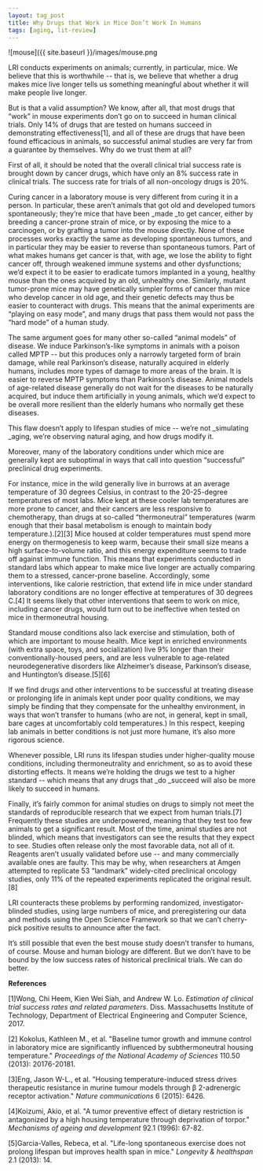 ```yaml
---
layout: tag_post
title: Why Drugs that Work in Mice Don’t Work In Humans
tags: [aging, lit-review]
---
```


![mouse]({{ site.baseurl }}/images/mouse.png



LRI conducts experiments on animals; currently, in particular, mice.  We believe that this is worthwhile -- that is, we believe that whether a drug makes mice live longer tells us something meaningful about whether it will make people live longer.  

But is that a valid assumption?  We know, after all, that most drugs that “work” in mouse experiments don’t go on to succeed in human clinical trials.  Only 14% of drugs that are tested on humans succeed in demonstrating effectiveness[1], and all of these are drugs that have been found efficacious in animals, so successful animal studies are very far from a guarantee by themselves.  Why do we trust them at all?

First of all, it should be noted that the overall clinical trial success rate is brought down by cancer drugs, which have only an 8% success rate in clinical trials. The success rate for trials of all non-oncology drugs is 20%.

Curing cancer in a laboratory mouse is very different from curing it in a person.  In particular, these aren’t animals that got old and developed tumors spontaneously; they’re mice that have been _made _to get cancer, either by breeding a cancer-prone strain of mice, or by exposing the mice to a carcinogen, or by grafting a tumor into the mouse directly.  None of these processes works exactly the same as developing spontaneous tumors, and in particular they may be easier to reverse than spontaneous tumors. Part of what makes humans get cancer is that, with age, we lose the ability to fight cancer off, through weakened immune systems and other dysfunctions; we’d expect it to be easier to eradicate tumors implanted in a young, healthy mouse than the ones acquired by an old, unhealthy one.  Similarly, mutant tumor-prone mice may have genetically simpler forms of cancer than mice who develop cancer in old age, and their genetic defects may thus be easier to counteract with drugs. This means that the animal experiments are “playing on easy mode”, and many drugs that pass them would not pass the “hard mode” of a human study.

The same argument goes for many other so-called “animal models” of disease. We induce Parkinson’s-like symptoms in animals with a poison called MPTP -- but this produces only a narrowly targeted form of brain damage, while real Parkinson’s disease, naturally acquired in elderly humans, includes more types of damage to more areas of the brain. It is easier to reverse MPTP symptoms than Parkinson’s disease.  Animal models of age-related disease generally do not wait for the diseases to be naturally acquired, but induce them artificially in young animals, which we’d expect to be overall more resilient than the elderly humans who normally get these diseases.

This flaw doesn’t apply to lifespan studies of mice -- we’re not _simulating _aging, we’re observing natural aging, and how drugs modify it.

Moreover, many of the laboratory conditions under which mice are generally kept are suboptimal in ways that call into question “successful” preclinical drug experiments.  

For instance, mice in the wild generally live in burrows at an average temperature of 30 degrees Celsius, in contrast to the 20-25-degree temperatures of most labs.  Mice kept at these cooler lab temperatures are more prone to cancer, and their cancers are less responsive to chemotherapy, than drugs at so-called “thermoneutral” temperatures (warm enough that their basal metabolism is enough to maintain body temperature.).[2][3] Mice housed at colder temperatures must spend more energy on thermogenesis to keep warm, because their small size means a high surface-to-volume ratio, and this energy expenditure seems to trade off against immune function.  This means that experiments conducted in standard labs which appear to make mice live longer are actually comparing them to a stressed, cancer-prone baseline. Accordingly, some interventions, like calorie restriction, that extend life in mice under standard laboratory conditions are no longer effective at temperatures of 30 degrees C.[4] It seems likely that other interventions that seem to work on mice, including cancer drugs, would turn out to be ineffective when tested on mice in thermoneutral housing.

Standard mouse conditions also lack exercise and stimulation, both of which are important to mouse health. Mice kept in enriched environments (with extra space, toys, and socialization) live 9% longer than their conventionally-housed peers, and are less vulnerable to age-related neurodegenerative disorders like Alzheimer’s disease, Parkinson’s disease, and Huntington’s disease.[5][6]

If we find drugs and other interventions to be successful at treating disease or prolonging life in animals kept under poor quality conditions, we may simply be finding that they compensate for the unhealthy environment, in ways that won’t transfer to humans (who are not, in general, kept in small, bare cages at uncomfortably cold temperatures.)  In this respect, keeping lab animals in better conditions is not just more humane, it’s also more rigorous science.

Whenever possible, LRI runs its lifespan studies under higher-quality mouse conditions, including thermoneutrality and enrichment, so as to avoid these distorting effects. It means we’re holding the drugs we test to a higher standard -- which means that any drugs that _do _succeed will also be more likely to succeed in humans.

Finally, it’s fairly common for animal studies on drugs to simply not meet the standards of reproducible research that we expect from human trials.[7]  Frequently these studies are underpowered, meaning that they test too few animals to get a significant result. Most of the time, animal studies are not blinded, which means that investigators can see the results that they expect to see.  Studies often release only the most favorable data, not all of it. Reagents aren’t usually validated before use -- and many commercially available ones are faulty. This may be why, when researchers at Amgen attempted to replicate 53 “landmark” widely-cited preclinical oncology studies, only 11% of the repeated experiments replicated the original result.[8]

LRI counteracts these problems by performing randomized, investigator-blinded studies, using large numbers of mice, and preregistering our data and methods using the Open Science Framework so that we can’t cherry-pick positive results to announce after the fact.

It’s still possible that even the best mouse study doesn’t transfer to humans, of course. Mouse and human biology are different. But we don’t have to be bound by the low success rates of historical preclinical trials. We can do better.  

**References**

[1]Wong, Chi Heem, Kien Wei Siah, and Andrew W. Lo. _Estimation of clinical trial success rates and related parameters_. Diss. Massachusetts Institute of Technology, Department of Electrical Engineering and Computer Science, 2017.

[2] Kokolus, Kathleen M., et al. "Baseline tumor growth and immune control in laboratory mice are significantly influenced by subthermoneutral housing temperature." _Proceedings of the National Academy of Sciences_ 110.50 (2013): 20176-20181.

[3]Eng, Jason W-L., et al. "Housing temperature-induced stress drives therapeutic resistance in murine tumour models through β 2-adrenergic receptor activation." _Nature communications_ 6 (2015): 6426.

[4]Koizumi, Akio, et al. "A tumor preventive effect of dietary restriction is antagonized by a high housing temperature through deprivation of torpor." _Mechanisms of ageing and development_ 92.1 (1996): 67-82.

[5]Garcia-Valles, Rebeca, et al. "Life-long spontaneous exercise does not prolong lifespan but improves health span in mice." _Longevity & healthspan_ 2.1 (2013): 14.